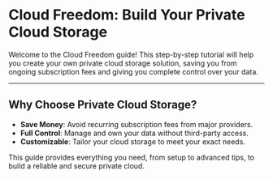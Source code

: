 # Cloud Freedom: Build Your Private Cloud Storage

Welcome to the Cloud Freedom guide! This step-by-step tutorial will help you create your own private cloud storage solution, saving you from ongoing subscription fees and giving you complete control over your data.

---

## Why Choose Private Cloud Storage?
- **Save Money**: Avoid recurring subscription fees from major providers.
- **Full Control**: Manage and own your data without third-party access.
- **Customizable**: Tailor your cloud storage to meet your exact needs.

This guide provides everything you need, from setup to advanced tips, to build a reliable and secure private cloud.

